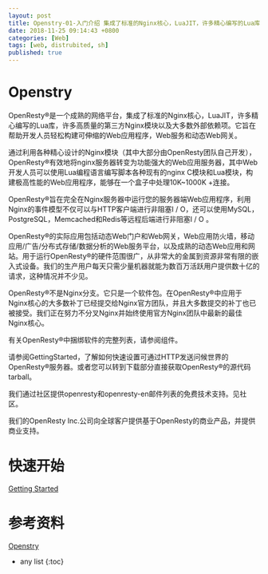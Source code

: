 ```yaml
---
layout: post
title: Openstry-01-入门介绍 集成了标准的Nginx核心，LuaJIT，许多精心编写的Lua库
date: 2018-11-25 09:14:43 +0800
categories: [Web]
tags: [web, distrubited, sh]
published: true
---
```


# Openstry

OpenResty®是一个成熟的网络平台，集成了标准的Nginx核心，LuaJIT，许多精心编写的Lua库，许多高质量的第三方Nginx模块以及大多数外部依赖项。它旨在帮助开发人员轻松构建可伸缩的Web应用程序，Web服务和动态Web网关。

通过利用各种精心设计的Nginx模块（其中大部分由OpenResty团队自己开发），OpenResty®有效地将nginx服务器转变为功能强大的Web应用服务器，其中Web开发人员可以使用Lua编程语言编写脚本各种现有的nginx C模块和Lua模块，构建极高性能的Web应用程序，能够在一个盒子中处理10K~1000K +连接。

OpenResty®旨在完全在Nginx服务器中运行您的服务器端Web应用程序，利用Nginx的事件模型不仅可以与HTTP客户端进行非阻塞I / O，还可以使用MySQL，PostgreSQL，Memcached和Redis等远程后端进行非阻塞I / O 。

OpenResty®的实际应用包括动态Web门户和Web网关，Web应用防火墙，移动应用/广告/分布式存储/数据分析的Web服务平台，以及成熟的动态Web应用和网站。用于运行OpenResty®的硬件范围很广，从非常大的金属到资源非常有限的嵌入式设备。我们的生产用户每天只需少量机器就能为数百万活跃用户提供数十亿的请求，这种情况并不少见。

OpenResty®不是Nginx分支。它只是一个软件包。在OpenResty®中应用于Nginx核心的大多数补丁已经提交给Nginx官方团队，并且大多数提交的补丁也已被接受。我们正在努力不分叉Nginx并始终使用官方Nginx团队中最新的最佳Nginx核心。

有关OpenResty®中捆绑软件的完整列表，请参阅组件。

请参阅GettingStarted，了解如何快速设置可通过HTTP发送问候世界的OpenResty®服务器。或者您可以转到下载部分直接获取OpenResty®的源代码tarball。

我们通过社区提供openresty和openresty-en邮件列表的免费技术支持。见社区。

我们的OpenResty Inc.公司向全球客户提供基于OpenResty的商业产品，并提供商业支持。


# 快速开始

[Getting Started](http://openresty.org/en/getting-started.html)

# 参考资料

[Openstry](http://openresty.org/en/) 

* any list
{:toc}